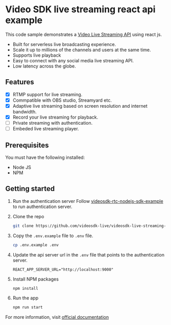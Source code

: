 # Video SDK live streaming react api example

This code sample demonstrates a [Video Live Streaming API](https://docs.videosdk.live/docs/guide/standard-live-streaming-api-sdk/getting-started) using react js.

- Built for serverless live broadcasting experience.
- Scale it up to millions of the channels and users at the same time.
- Supports live playback
- Easy to connect with any social media live streaming API.
- Low latency across the globe.


## Features

- [x] RTMP support for live streaming.
- [x] Commpatible with OBS studio, Streamyard etc.
- [x] Adaptive live streaming based on screen resolution and internet bandwidth.
- [x] Record your live streaming for playback.
- [ ] Private streaming with authentication.
- [ ] Embeded live streaming player.

## Prerequisites

You must have the following installed:

- Node JS
- NPM

## Getting started

1. Run the authentication server
   Follow [videosdk-rtc-nodejs-sdk-example](https://github.com/videosdk-live/videosdk-rtc-nodejs-sdk-example) to run authentication server.

2. Clone the repo

   ```sh
   git clone https://github.com/videosdk-live/videosdk-live-streaming-react-api-example.git
   ```

3. Copy the `.env.example` file to `.env` file.

   ```sh
   cp .env.example .env
   ```

4. Update the api server url in the `.env` file that points to the authentication server.

   ```
   REACT_APP_SERVER_URL="http://localhost:9000"
   ```

5. Install NPM packages

   ```sh
   npm install
   ```

6. Run the app

   ```sh
   npm run start
   ```

For more information, visit [official documentation](https://docs.videosdk.live/docs/guide/standard-live-streaming-api-sdk/getting-started)
